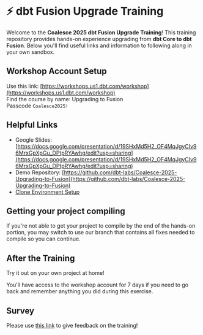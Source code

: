 # ⚡ dbt Fusion Upgrade Training

Welcome to the **Coalesce 2025 dbt Fusion Upgrade Training**! This training repository provides hands-on experience upgrading from **dbt Core to dbt Fusion**. Below you'll find useful links and information to following along in your own sandbox.

## Workshop Account Setup

Use this link: [https://workshops.us1.dbt.com/workshop](https://workshops.us1.dbt.com/workshop)
<br>
Find the course by name: Upgrading to Fusion
<br>
Passcode `Coalesce2025!`

## Helpful Links

- Google Slides: [https://docs.google.com/presentation/d/19SHxMd5H2_OF4MqJgyCIv96MrxGpXpGu_DPtpRYAwhg/edit?usp=sharing](https://docs.google.com/presentation/d/19SHxMd5H2_OF4MqJgyCIv96MrxGpXpGu_DPtpRYAwhg/edit?usp=sharing)
- Demo Repository: [https://github.com/dbt-labs/Coalesce-2025-Upgrading-to-Fusion](https://github.com/dbt-labs/Coalesce-2025-Upgrading-to-Fusion)
- [Clone Environment Setup](https://share.1password.com/s#0qp-sDi8LWrwr6TwWojHl3J2-e_1tQPj0BPWlQswQQs)

## Getting your project compiling

If you're not able to get your project to compile by the end of the hands-on portion, you may switch to use our branch that contains all fixes needed to compile so you can continue.

## After the Training

Try it out on your own project at home!

You'll have access to the workshop account for 7 days if you need to go back and remember anything you did during this exercise.

## Survey

Please use [this link](https://dbtlearn.typeform.com/coalesce-2025) to give feedback on the training!
